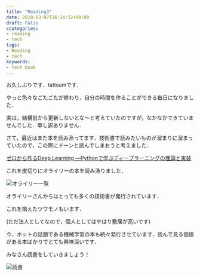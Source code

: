 ```yaml
---
title: "Reading3"
date: 2018-03-07T16:24:52+09:00
draft: False
ccategories:
- reading
- tech
tags:
- Reading
- tech
keywords:
- tech book
---
```


お久しぶりです．tattsumです．

やっと色々なごたごたが終わり，自分の時間を作ることができる毎日になりました．

実は，結構前から更新しないとな〜と考えていたのですが，なかなかできていませんでした．申し訳ありません．

さて，最近はまた本を読み漁ってます．技術書で読みたいものが溜まりに溜まっていたので，この際にドーンと読んでしまおうと考えました．


[ゼロから作るDeep Learning ―Pythonで学ぶディープラーニングの理論と実装](https://www.amazon.co.jp/dp/4873117585/)

これを皮切りにオライリーの本を読み漁りました．

![オライリー一覧](/img/reading3/screencapture-oreilly-co-jp-catalog-1520408514534-min.png)

オライリーさんからはとっても多くの技術書が発行されています．

これを揃えたツワモノもいます．

(ただ法人としてなので，個人としてはやはり敷居が高いです)

今，ホットの話題である機械学習の本も続々発行させています．読んで見る価値がある本ばかりでとても興味深いです．


みなさん読書をしていきましょう！

![読書](/img/reading3/reading_girl.png)
